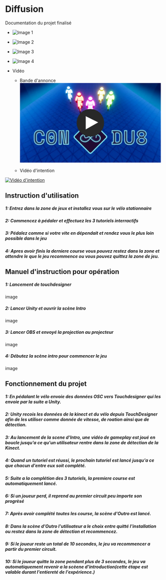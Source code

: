 # Diffusion

Documentation du projet finalisé 

* ![Image 1](https://placehold.co/400x400?text=1+image)
* ![Image 2](https://placehold.co/400x400?text=2+image)
* ![Image 3](https://placehold.co/400x400?text=3+image)
* ![Image 4](https://placehold.co/400x400?text=4+image)


* Vidéo 
  * Bande d'annonce
 [![Bande d'annonce de C0N-DU8](../medias/images/annonce-thumbnail.webp)](https://youtu.be/-IFHHGbjp_o)

  * Vidéo d'intention
    
 [![Vidéo d'intention](https://img.youtube.com/vi/wziDJZdT_d4/0.jpg)](https://www.youtube.com/watch?v=wziDJZdT_d4)

## Instruction d'utilisation

##### 1: Entrez dans la zone de jeux et installez vous sur le vélo stationnaire

##### 2: Commencez à pédaler et effectuez les 3 tutoriels interractifs

##### 3: Pédalez comme si votre vite en dépendait et rendez vous le plus loin possible dans le jeu

##### 4: Apres avoir finis la derniere course vous pouvez restez dans la zone et attendre le que le jeu recommence ou vous pouvez quittez la zone de jeu.


## Manuel d'instruction pour opération

##### 1: Lancement de touchdesigner
image

##### 2: Lancer Unity et ouvrir la scène Intro
image

##### 3: Lancer OBS et envoyé la projection au projecteur
image

##### 4: Débutez la scène intro pour commencer le jeu
image

## Fonctionnement du projet

##### 1: En pédalant le vélo envoie des données OSC vers Touchdesigner qui les envoie par la suite a Unity.

##### 2: Unity recois les données de la kinect et du vélo depuis TouchDesigner afin de les utiliser comme donnée de vitesse, de roation ainsi que de détection.

##### 3: Au lancement de la scene d'Intro, une vidéo de gameplay est joué en boucle jusqu'a ce qu'un utilisateur rentre dans la zone de détection de la Kinect.

##### 4: Quand un tutoriel est réussi, le prochain tutoriel est lancé jusqu'a ce que chacun d'entre eux soit complété.

##### 5: Suite a la complétion des 3 tutoriels, la premiere course est automatiquement lancé.

##### 6: Si un joueur perd, il reprend au premier circuit peu importe son progrèsé

##### 7: Après avoir complété toutes les course, la scène d'Outro est lancé.

##### 8: Dans la scène d'Outro l'utilisateur a le choix entre quitté l'installation ou restez dans la zone de détection et recommencez.

##### 9: Si le joueur reste un total de 10 secondes, le jeu va recommencer a partir du premier circuit.

##### 10: Si le joueur quitte la zone pendant plus de 3 secondes, le jeu va automatiquement revenir a la scèene d'introduction(cette étape est valable durant l'entiereté de l'expérience.)

